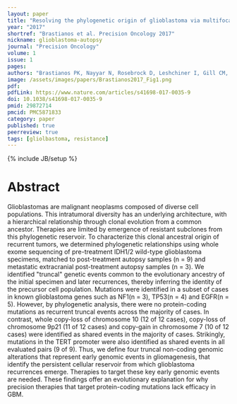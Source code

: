 ```yaml
---
layout: paper
title: "Resolving the phylogenetic origin of glioblastoma via multifocal genomic analysis of pre-treatment and treatment-resistant autopsy specimens"
year: "2017"
shortref: "Brastianos et al. Precision Oncology 2017"
nickname: glioblastoma-autopsy
journal: "Precision Oncology"
volume: 1
issue: 1
pages:
authors: "Brastianos PK, Nayyar N, Rosebrock D, Leshchiner I, Gill CM, Livitz D, Bertalan MS, D'Andrea M, Hoang K, Aquilanti E, Chukwueke UN, Kaneb A, Chi A, Plotkin S, Gerstner ER, Frosch MP, Suva ML, Cahill DP, Getz G, Batchelor TT"
image: /assets/images/papers/Brastianos2017_Fig1.png
pdf:
pdfLink: https://www.nature.com/articles/s41698-017-0035-9
doi: 10.1038/s41698-017-0035-9
pmid: 29872714
pmcid: PMC5871833
category: paper
published: true
peerreview: true
tags: [gliolbastoma, resistance]
---
```

{% include JB/setup %}

# Abstract

Glioblastomas are malignant neoplasms composed of diverse cell populations. This intratumoral diversity has an underlying architecture, with a hierarchical relationship through clonal evolution from a common ancestor. Therapies are limited by emergence of resistant subclones from this phylogenetic reservoir. To characterize this clonal ancestral origin of recurrent tumors, we determined phylogenetic relationships using whole exome sequencing of pre-treatment IDH1/2 wild-type glioblastoma specimens, matched to post-treatment autopsy samples (n = 9) and metastatic extracranial post-treatment autopsy samples (n = 3). We identified "truncal" genetic events common to the evolutionary ancestry of the initial specimen and later recurrences, thereby inferring the identity of the precursor cell population. Mutations were identified in a subset of cases in known glioblastoma genes such as NF1(n = 3), TP53(n = 4) and EGFR(n = 5). However, by phylogenetic analysis, there were no protein-coding mutations as recurrent truncal events across the majority of cases. In contrast, whole copy-loss of chromosome 10 (12 of 12 cases), copy-loss of chromosome 9p21 (11 of 12 cases) and copy-gain in chromosome 7 (10 of 12 cases) were identified as shared events in the majority of cases. Strikingly, mutations in the TERT promoter were also identified as shared events in all evaluated pairs (9 of 9). Thus, we define four truncal non-coding genomic alterations that represent early genomic events in gliomagenesis, that identify the persistent cellular reservoir from which glioblastoma recurrences emerge. Therapies to target these key early genomic events are needed. These findings offer an evolutionary explanation for why precision therapies that target protein-coding mutations lack efficacy in GBM.
